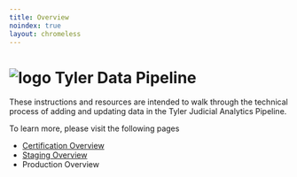```yaml
---
title: Overview
noindex: true
layout: chromeless
---
```

# ![logo](https://www.tylertech.com/Portals/0/Logo-NavBar.jpg?ver=Js0wL8bzpXBsBHn_bv-Kjg%3d%3d) Tyler Data Pipeline  
These instructions and resources are intended to walk through
the technical process of adding and updating data in the Tyler Judicial
Analytics Pipeline. 

To learn more, please visit the following pages
- [Certification Overview](/publishers/cookbooks/alliance-exchange/certification.html)
- [Staging Overview](/publishers/cookbooks/alliance-exchange/staging.html)
- Production Overview


